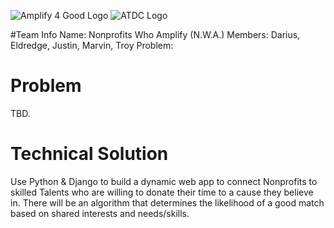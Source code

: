 ![Amplify 4 Good Logo](http://amplify4good.org/wp-content/uploads/2014/08/logos_a4g_orange_white_94.png)
![ATDC Logo](http://atdc.org/wp-content/themes/atdc-fourteen/images/logo.png)

#Team Info
Name: Nonprofits Who Amplify (N.W.A.)
Members: Darius, Eldredge, Justin, Marvin, Troy
Problem:

Problem
=========

TBD.


Technical Solution
=========
Use Python & Django to build a dynamic web app to connect Nonprofits to skilled Talents who are willing to donate their time to a cause they believe in. There will be an algorithm that determines the likelihood of a good match based on shared interests and needs/skills.




